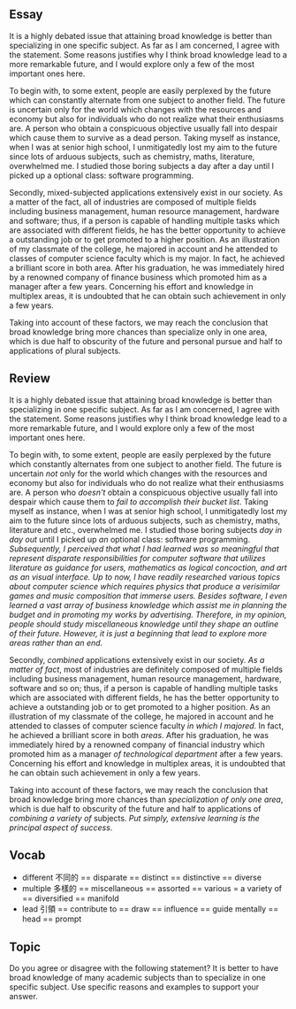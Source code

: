 ## Essay
It is a highly debated issue that attaining broad knowledge is better than specializing in one specific subject. As far as I am concerned, I agree with the statement. Some reasons justifies why I think broad knowledge lead to a more remarkable future, and I would explore only a few of the most important ones here.

To begin with, to some extent, people are easily perplexed by the future which can constantly alternate from one subject to another field. The future is uncertain only for the world which changes with the resources and economy but also for individuals who do not realize what their enthusiasms are. A  person who obtain a conspicuous objective usually fall into despair which cause them to survive as a dead person. Taking myself as instance, when I was at senior high school, I unmitigatedly lost my aim to the future since lots of arduous subjects, such as chemistry, maths, literature, overwhelmed me. I studied those boring subjects a day after a day until I picked up a optional class: software programming. 

Secondly, mixed-subjected applications extensively exist in our society. As a matter of the fact, all of industries are composed of multiple fields including business management, human resource management, hardware and software; thus, if a person is capable of handling multiple tasks which are associated with different fields, he has the better opportunity to achieve a outstanding job or to get promoted to a higher position. As an illustration of my classmate of the college, he majored in account and he attended to classes of computer science faculty which is my major. In fact, he achieved a brilliant score in both area. After his graduation, he was immediately hired by a renowned company of finance business which promoted him as a manager after a few years. Concerning his effort and knowledge in multiplex areas, it is undoubted that he can obtain such achievement in only a few years. 

Taking into account of these factors, we may reach the conclusion that broad knowledge bring more chances than specialize only in one area, which is due half to obscurity of the future and personal pursue and half to applications of plural subjects.

## Review
It is a highly debated issue that attaining broad knowledge is better than specializing in one specific subject. As far as I am concerned, I agree with the statement. Some reasons justifies why I think broad knowledge lead to a more remarkable future, and I would explore only a few of the most important ones here.

To begin with, to some extent, people are easily perplexed by the future which constantly alternates from one subject to another field. The future is uncertain *not* only for the world which changes with the resources and economy but also for individuals who do not realize what their enthusiasms are. A person who *doesn't* obtain a conspicuous objective usually fall into despair which cause them to *fail to accomplish their bucket list*. Taking myself as instance, when I was at senior high school, I unmitigatedly lost my aim to the future since lots of arduous subjects, such as chemistry, maths, literature and etc., overwhelmed me. I studied those boring subjects *day in day out* until I picked up *an* optional class: software programming. *Subsequently, I perceived that what I had learned was so meaningful that represent disparate responsibilities for computer software that utilizes literature as guidance for users, mathematics as logical concoction, and art as an visual interface. Up to now, I have readily researched various topics about computer science which requires physics that produce a verisimilar games and music composition that immerse users. Besides software, I even learned a vast array of business knowledge which assist me in planning the budget and in promoting my works by advertising. Therefore, in my opinion, people should study miscellaneous knowledge until they shape an outline of their future. However, it is just a beginning that lead to explore more areas rather than an end.*

Secondly, *combined* applications extensively exist in our society. *As a matter of fact*, most of industries are definitely composed of multiple fields including business management, human resource management, hardware, software and so on; thus, if a person is capable of handling multiple tasks which are associated with different fields, he has the better opportunity to achieve a outstanding job or to get promoted to a higher position. As an illustration of my classmate of the college, he majored in account and he attended to classes of computer science faculty *in which I majored*. In fact, he achieved a brilliant score in both *areas*. After his graduation, he was immediately hired by a renowned company of financial industry which promoted him as a manager *of technological department* after a few years. Concerning his effort and knowledge in multiplex areas, it is undoubted that he can obtain such achievement in only a few years. 

Taking into account of these factors, we may reach the conclusion that broad knowledge bring more chances than *specialization of only one area*, which is due half to obscurity of the future and half to applications of *combining a variety of* subjects. *Put simply, extensive learning is the principal aspect of success*.

## Vocab
- different 不同的 == disparate == distinct == distinctive == diverse
- multiple 多樣的 == miscellaneous == assorted == various = a variety of == diversified == manifold
- lead 引領 == contribute to == draw == influence == guide mentally == head == prompt 

## Topic
Do you agree or disagree with the following statement? 
It is better to have broad knowledge of many academic subjects than to specialize in one specific subject.
Use specific reasons and examples to support your answer.